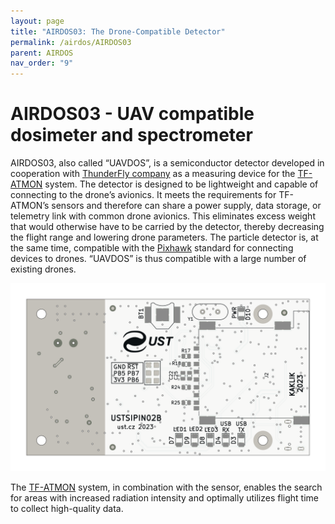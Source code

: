 ```yaml
---
layout: page
title: "AIRDOS03: The Drone-Compatible Detector"
permalink: /airdos/AIRDOS03
parent: AIRDOS
nav_order: "9"
---
```



# AIRDOS03 - UAV compatible dosimeter and spectrometer

AIRDOS03, also called “UAVDOS”, is a semiconductor detector developed in cooperation with [ThunderFly company](https://www.thunderfly.cz/) as a measuring device for the [TF-ATMON](https://www.thunderfly.cz/tf-atmon.html) system. The detector is designed to be lightweight and capable of connecting to the drone’s avionics. It meets the requirements for TF-ATMON’s sensors and therefore can share a power supply, data storage, or telemetry link with common drone avionics. This eliminates excess weight that would otherwise have to be carried by the detector, thereby decreasing the flight range and lowering drone parameters. The particle detector is, at the same time, compatible with the [Pixhawk](https://www.pixhawk.org/) standard for connecting devices to drones. “UAVDOS” is thus compatible with a large number of existing drones.

![AIRDOS03 sensor electronics](https://raw.githubusercontent.com/ust-modules/USTSIPIN02/refs/heads/USTSIPIN02B/doc/gen/img/USTSIPIN02-top.png)

The [TF-ATMON](https://www.thunderfly.cz/tf-atmon.html) system, in combination with the sensor, enables the search for areas with increased radiation intensity and optimally utilizes flight time to collect high-quality data.
